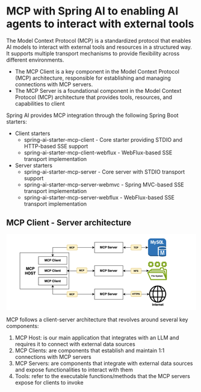# MCP with Spring AI to enabling AI agents to interact with external tools
The Model Context Protocol (MCP) is a standardized protocol that enables AI models to interact with external tools and resources in a structured way. It supports multiple transport mechanisms to provide flexibility across different environments.
- The MCP Client is a key component in the Model Context Protocol (MCP) architecture, responsible for establishing and managing connections with MCP servers.
- The MCP Server is a foundational component in the Model Context Protocol (MCP) architecture that provides tools, resources, and capabilities to client

Spring AI provides MCP integration through the following Spring Boot starters:
- Client starters
  - spring-ai-starter-mcp-client - Core starter providing STDIO and HTTP-based SSE support
  - spring-ai-starter-mcp-client-webflux - WebFlux-based SSE transport implementation
- Server starters
  - spring-ai-starter-mcp-server - Core server with STDIO transport support
  - spring-ai-starter-mcp-server-webmvc - Spring MVC-based SSE transport implementation
  - spring-ai-starter-mcp-server-webflux - WebFlux-based SSE transport implementation

## MCP Client - Server architecture

<img title="Model Context Protocol 101" alt="Alt text" src="/images/mcp.png">

MCP follows a client-server architecture that revolves around several key components:
1. MCP Host: is our main application that integrates with an LLM and requires it to connect with external data sources
2. MCP Clients: are components that establish and maintain 1:1 connections with MCP servers
3. MCP Servers: are components that integrate with external data sources and expose functionalities to interact with them
4. Tools: refer to the executable functions/methods that the MCP servers expose for clients to invoke
